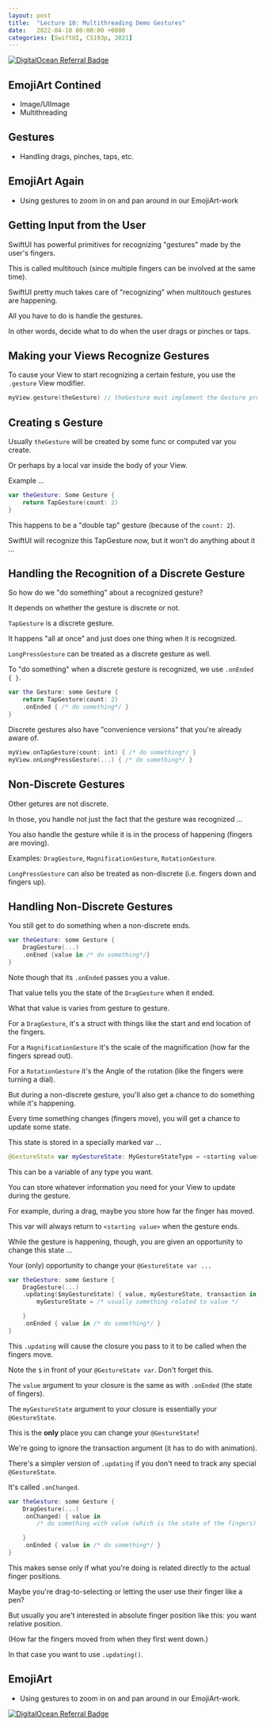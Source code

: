 ```yaml
---
layout: post
title:  "Lecture 10: Multithreading Demo Gestures"
date:   2022-04-10 00:00:00 +0800
categories: [SwiftUI, CS193p, 2021]
---
```


[![DigitalOcean Referral Badge](https://web-platforms.sfo2.digitaloceanspaces.com/WWW/Badge%202.svg)](https://www.digitalocean.com/?refcode=2089a0d80556&utm_campaign=Referral_Invite&utm_medium=Referral_Program&utm_source=badge)

## EmojiArt Contined

- Image/UIImage
- Multithreading

## Gestures

- Handling drags, pinches, taps, etc.

## EmojiArt Again

- Using gestures to zoom in on and pan around in our EmojiArt-work

## Getting Input from the User

SwiftUI has powerful primitives for recognizing "gestures" made by the user's fingers.

This is called multitouch (since multiple fingers can be involved at the same time).

SwiftUI pretty much takes care of "recognizing" when multitouch gestures are happening.

All you have to do is handle the gestures.

In other words, decide what to do when the user drags or pinches or taps.

## Making your Views Recognize Gestures

To cause your View to start recognizing a certain festure, you use the `.gesture` View modifier.

```swift
myView.gesture(theGesture) // theGesture must implement the Gesture protocol
```

## Creating s Gesture

Usually `theGesture` will be created by some func or computed var you create.

Or perhaps by a local var inside the body of your View.

Example ...

```swift
var theGesture: Some Gesture {
    return TapGesture(count: 2)
}
```

This happens to be a "double tap" gesture (because of the `count: 2`).

SwiftUI will recognize this TapGesture now, but it won't do anything about it ...

## Handling the Recognition of a Discrete Gesture

So how do we "do something" about a recognized gesture?

It depends on whether the gesture is discrete or not.

`TapGesture` is a discrete gesture.

It happens "all at once" and just does one thing when it is recognized.

`LongPressGesture` can be treated as a discrete gesture as well.

To "do something" when a discrete gesture is recognized, we use `.onEnded { }`.

```swift
var the Gesture: some Gesture {
    return TapGesture(count: 2)
    .onEnded { /* do something*/ }
}
```

Discrete gestures also have "convenience versions" that you're already aware of.

```swift
myView.onTapGesture(count: int) { /* do something*/ }
myView.onLongPressGesture(...) { /* do something*/ }
```

## Non-Discrete Gestures

Other getures are not discrete.

In those, you handle not just the fact that the gesture was recognized ...

You also handle the gesture while it is in the process of happening (fingers are moving).

Examples: `DragGesture`, `MagnificationGesture`, `RotationGesture`.

`LongPressGesture` can also be treated as non-discrete (i.e. fingers down and fingers up).

## Handling Non-Discrete Gestures

You still get to do something when a non-discrete ends.

```swift
var theGesture: some Gesture {
    DragGesture(...)
    .onEned {value in /* do something*/}
}
```

Note though that its `.onEnded` passes you a value.

That value tells you the state of the `DragGesture` when it ended.

What that value is varies from gesture to gesture.

For a `DragGesture`, it's a struct with things like the start and end location of the fingers.

For a `MagnificationGesture` it's the scale of the magnification (how far the fingers spread out).

For a `RotationGesture` it's the Angle of the rotation (like the fingers were turning a dial).

But during a non-discrete gesture, you'll also get a chance to do something while it's happening.

Every time something changes (fingers move), you will get a chance to update some state.

This state is stored in a specially marked var ...

```swift
@GestureState var myGestureState: MyGestureStateType = <starting value>
```

This can be a variable of any type you want.

You can store whatever information you need for your View to update during the gesture.

For example, during a drag, maybe you store how far the finger has moved.

This var will always return to `<starting value>` when the gesture ends.

While the gesture is happening, though, you are given an opportunity to change this state ...

Your (only) opportunity to change your `@GestureState var ...`

```swift
var theGesture: some Gesture {
    DragGesture(...)
    .updating($myGestureState) { value, myGestureState, transaction in 
        myGestureState = /* usually something related to value */

    }
    .onEnded { value in /* do something*/ }
}
```

This `.updating` will cause the closure you pass to it to be called when the fingers move.

Note the `$` in front of your `@GestureState var`. Don't forget this.

The `value` argument to your closure is the same as with `.onEnded` (the state of fingers).

The `myGestureState` argument to your closure is essentially your `@GestureState`.

This is the **only** place you can change your `@GestureState`!

We're going to ignore the transaction argument (it has to do with animation).

There's a simpler version of `.updating` if you don't need to track any special `@GestureState`.

It's called `.onChanged`.

```swift
var theGesture: some Gesture {
    DragGesture(...)
    .onChanged) { value in 
        /* do something with value (which is the state of the fingers) */

    }
    .onEnded { value in /* do something*/ }
}
```

This makes sense only if what you're doing is related directly to the actual finger positions.

Maybe you're drag-to-selecting or letting the user use their finger like a pen?

But usually you are't interested in absolute finger position like this: you want relative position.

(How far the fingers moved from when they first went down.)

In that case you want to use `.updating()`.

## EmojiArt

- Using gestures to zoom in on and pan around in our EmojiArt-work.

[![DigitalOcean Referral Badge](https://web-platforms.sfo2.digitaloceanspaces.com/WWW/Badge%202.svg)](https://www.digitalocean.com/?refcode=2089a0d80556&utm_campaign=Referral_Invite&utm_medium=Referral_Program&utm_source=badge)
